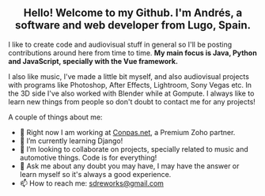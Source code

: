 <h2><center>
  Hello! Welcome to my Github. 
  I'm Andrés, a software and web developer from Lugo, Spain. 
</center></h2>

I like to create code and audiovisual stuff in general so I'll be posting contributions around here
from time to time. <strong>My main focus is Java, Python and JavaScript, specially with the Vue framework.</strong>

I also like music, I've made a little bit myself, and also audiovisual projects with programs like
Photoshop, After Effects, Lightroom, Sony Vegas etc.
In the 3D side I've also worked with Blender while at Gompute.
I always like to learn new things from people so don't doubt to contact me for any
projects!

A couple of things about me: 
- 🔭 Right now I am working at [Conpas.net](https://www.conpas.net), a Premium Zoho partner.
- 🌱 I’m currently learning Django!
- 👯 I’m looking to collaborate on projects, specially related to music and automotive things. Code is for everything!
- 💬 Ask me about any doubt you may have, I may have the answer or learn myself so it's always a good experience.
- 📫 How to reach me: sdreworks@gmail.com
<!--
**S-DRE/S-DRE** is a ✨ _special_ ✨ repository because its `README.md` (this file) appears on your GitHub profile.
-->
